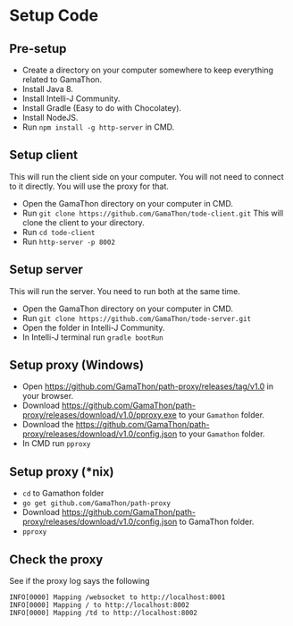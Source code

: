 # Setup Code

## Pre-setup
- Create a directory on your computer somewhere to keep everything related to GamaThon.
- Install Java 8.
- Install Intelli-J Community.
- Install Gradle (Easy to do with Chocolatey).
- Install NodeJS.
- Run `npm install -g http-server` in CMD.


## Setup client
This will run the client side on your computer. You will not need to connect to it directly. You will use the proxy for that.
- Open the GamaThon directory on your computer in CMD.
- Run `git clone https://github.com/GamaThon/tode-client.git` This will clone the client to your directory.
- Run `cd tode-client`
- Run `http-server -p 8002`


## Setup server
This will run the server. You need to run both at the same time.
- Open the GamaThon directory on your computer in CMD.
- Run `git clone https://github.com/GamaThon/tode-server.git`
- Open the folder in Intelli-J Community.
- In Intelli-J terminal run `gradle bootRun`

## Setup proxy (Windows)
- Open https://github.com/GamaThon/path-proxy/releases/tag/v1.0 in your browser.
- Download https://github.com/GamaThon/path-proxy/releases/download/v1.0/pproxy.exe to your `Gamathon` folder.
- Download the https://github.com/GamaThon/path-proxy/releases/download/v1.0/config.json to your `Gamathon` folder.
- In CMD run `pproxy`

## Setup proxy (*nix)
- `cd` to Gamathon folder
- `go get github.com/GamaThon/path-proxy`
- Download https://github.com/GamaThon/path-proxy/releases/download/v1.0/config.json to GamaThon folder.
- `pproxy`

## Check the proxy
See if the proxy log says the following
```
INFO[0000] Mapping /websocket to http://localhost:8001
INFO[0000] Mapping / to http://localhost:8002
INFO[0000] Mapping /td to http://localhost:8002
```
